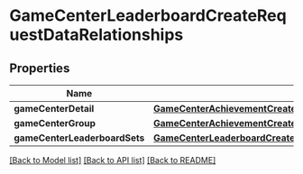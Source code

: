 # GameCenterLeaderboardCreateRequestDataRelationships

## Properties
Name | Type | Description | Notes
------------ | ------------- | ------------- | -------------
**gameCenterDetail** | [**GameCenterAchievementCreateRequestDataRelationshipsGameCenterDetail**](GameCenterAchievementCreateRequestDataRelationshipsGameCenterDetail.md) |  | [optional] 
**gameCenterGroup** | [**GameCenterAchievementCreateRequestDataRelationshipsGameCenterGroup**](GameCenterAchievementCreateRequestDataRelationshipsGameCenterGroup.md) |  | [optional] 
**gameCenterLeaderboardSets** | [**GameCenterLeaderboardCreateRequestDataRelationshipsGameCenterLeaderboardSets**](GameCenterLeaderboardCreateRequestDataRelationshipsGameCenterLeaderboardSets.md) |  | [optional] 

[[Back to Model list]](../README.md#documentation-for-models) [[Back to API list]](../README.md#documentation-for-api-endpoints) [[Back to README]](../README.md)


